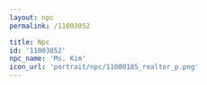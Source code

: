```yaml
---
layout: npc
permalink: /11003052

title: Npc
id: '11003052'
npc_name: 'Ms. Kim'
icon_url: 'portrait/npc/11000185_realtor_p.png'
---
```

